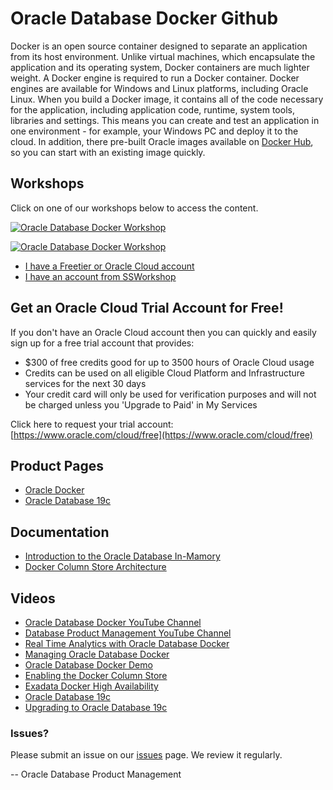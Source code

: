 # Oracle Database Docker Github


Docker is an open source container designed to separate an application from its host environment. Unlike virtual machines, which encapsulate the application and its operating system, Docker containers are much lighter weight. A Docker engine is required to run a Docker container. Docker engines are available for Windows and Linux platforms, including Oracle Linux. When you build a Docker image, it contains all of the code necessary for the application, including application code, runtime, system tools, libraries and settings. This means you can create and test an application in one environment - for example, your Windows PC and deploy it to the cloud. In addition, there pre-built Oracle images available on [Docker Hub](https://hub.docker.com/u/oracle/), so you can start with an existing image quickly.


## Workshops
Click on one of our workshops below to access the content.

[![Oracle Database Docker Workshop](./CREATEimages/docker-database-workshop.png " ")](https://oracle.github.io/learning-library/data-management-library/database/docker/create-database-in-docker)

[![Oracle Database Docker Workshop](images/db-on-docker.png " ")](https://oracle.github.io/learning-library/data-management-library/database/docker/db-on-docker)


- [I have a Freetier or Oracle Cloud account](https://oracle.github.io/learning-library/data-management-library/database/Docker/freetier/index.html)
- [I have an account from SSWorkshop](https://oracle.github.io/learning-library/data-management-library/database/Docker/ssworkshop/index.html)


## Get an Oracle Cloud Trial Account for Free!
If you don't have an Oracle Cloud account then you can quickly and easily sign up for a free trial account that provides:
- $300 of free credits good for up to 3500 hours of Oracle Cloud usage
- Credits can be used on all eligible Cloud Platform and Infrastructure services for the next 30 days
- Your credit card will only be used for verification purposes and will not be charged unless you 'Upgrade to Paid' in My Services

Click here to request your trial account: [https://www.oracle.com/cloud/free](https://www.oracle.com/cloud/free)


## Product Pages
- [Oracle Docker](https://www.oracle.com/database/technologies/Docker.html)
- [Oracle Database 19c](https://www.oracle.com/database/)

## Documentation
- [Introduction to the Oracle Database In-Mamory](https://docs.oracle.com/en/database/oracle/oracle-database/19/inmem/intro-to-Docker-column-store.html#GUID-BFA53515-7643-41E5-A296-654AB4A9F9E7)
- [Docker Column Store Architecture](https://docs.oracle.com/en/database/oracle/oracle-database/19/inmem/Docker-column-store-architecture.html#GUID-EEA265EE-8FBA-4457-8C3F-315B9EEA2224)

## Videos
- [Oracle Database Docker YouTube Channel](https://www.youtube.com/channel/UCSYHgTG68nrHa5aTGfFH4pA)
- [Database Product Management YouTube Channel](https://www.youtube.com/channel/UCr6mzwq_gcdsefQWBI72wIQ)
- [Real Time Analytics with Oracle Database Docker](https://www.youtube.com/watch?v=eToO3PRIs8k)
- [Managing Oracle Database Docker](https://www.youtube.com/watch?v=IZ7UMoQxtLo)
- [Oracle Database Docker Demo](https://www.youtube.com/watch?v=mF-h26iKTYY)
- [Enabling the Docker Column Store](https://www.youtube.com/watch?v=dZ9cnIL6KKw)
- [Exadata Docker High Availability](https://www.youtube.com/watch?v=j3n5ZjUvcD0)
- [Oracle Database 19c](https://www.youtube.com/watch?v=EVPNyL2vAVI)
- [Upgrading to Oracle Database 19c](https://www.youtube.com/watch?v=lOzL5irmuJo)

### Issues?
Please submit an issue on our [issues](https://github.com/oracle/learning-library/issues) page.  We review it regularly.

-- Oracle Database Product Management
